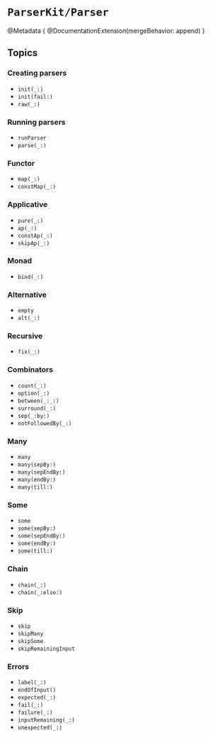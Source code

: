 # ``ParserKit/Parser``

@Metadata {
    @DocumentationExtension(mergeBehavior: append)
}

## Topics

### Creating parsers

- ``init(_:)``
- ``init(fail:)``
- ``raw(_:)``

### Running parsers

- ``runParser``
- ``parse(_:)``

### Functor

- ``map(_:)``
- ``constMap(_:)``

### Applicative

- ``pure(_:)``
- ``ap(_:)``
- ``constAp(_:)``
- ``skipAp(_:)``

### Monad

- ``bind(_:)``

### Alternative
- ``empty``
- ``alt(_:)``

### Recursive

- ``fix(_:)``

### Combinators

- ``count(_:)``
- ``option(_:)``
- ``between(_:_:)``
- ``surround(_:)``
- ``sep(_:by:)``
- ``notFollowedBy(_:)``

### Many

- ``many``
- ``many(sepBy:)``
- ``many(sepEndBy:)``
- ``many(endBy:)``
- ``many(till:)``

### Some

- ``some``
- ``some(sepBy:)``
- ``some(sepEndBy:)``
- ``some(endBy:)``
- ``some(till:)``

### Chain

- ``chain(_:)``
- ``chain(_:else:)``

### Skip

- ``skip``
- ``skipMany``
- ``skipSome``
- ``skipRemainingInput``

### Errors

- ``label(_:)``
- ``endOfInput()``
- ``expected(_:)``
- ``fail(_:)``
- ``failure(_:)``
- ``inputRemaining(_:)``
- ``unexpected(_:)``
